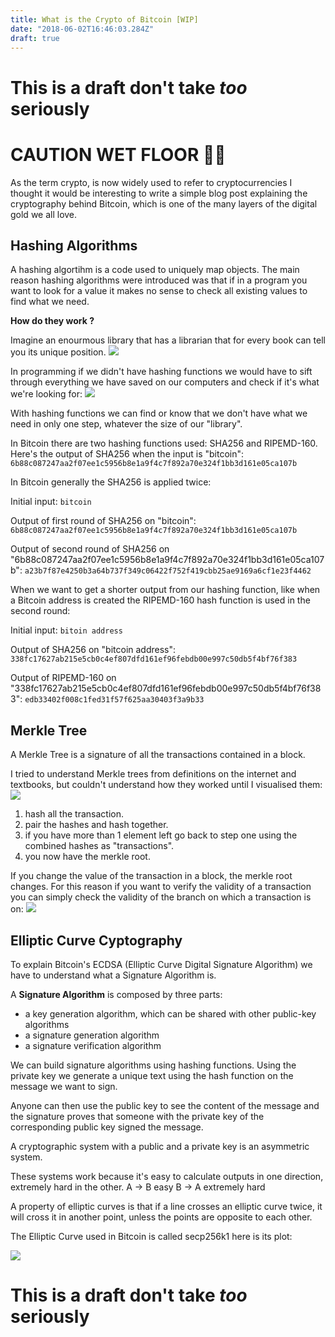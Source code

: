 ```yaml
---
title: What is the Crypto of Bitcoin [WIP]
date: "2018-06-02T16:46:03.284Z"
draft: true
---
```


# This is a draft don't take *too* seriously

# CAUTION WET FLOOR 🚧🚧

As the term crypto, is now widely used to refer to cryptocurrencies I thought it would be interesting to write a simple blog post explaining the cryptography behind Bitcoin, which is one of the many layers of the digital gold we all love.

## Hashing Algorithms

A hashing algortihm is a code used to uniquely map objects.
The main reason hashing algorithms were introduced was that if in a program you want to look for a value it makes no sense to check all existing values to find what we need.

**How do they work ?**

Imagine an enourmous library that has a librarian that for every book can tell you its unique position.
![](./library.png)

In programming if we didn't have hashing functions we would have to sift through everything we have saved on our computers and check if it's what we're looking for:
![](./digital-dictionary.png)

With hashing functions we can find or know that we don't have what we need in only one step, whatever the size of our "library".

In Bitcoin there are two hashing functions used: SHA256 and RIPEMD-160.
Here's the output of SHA256 when the input is "bitcoin": 
`6b88c087247aa2f07ee1c5956b8e1a9f4c7f892a70e324f1bb3d161e05ca107b`

In Bitcoin generally the SHA256 is applied twice:

Initial input:
`bitcoin`

Output of first round of SHA256 on "bitcoin":
`6b88c087247aa2f07ee1c5956b8e1a9f4c7f892a70e324f1bb3d161e05ca107b` 

Output of second round of SHA256 on "6b88c087247aa2f07ee1c5956b8e1a9f4c7f892a70e324f1bb3d161e05ca107b":
`a23b7f87e4250b3a64b737f349c06422f752f419cbb25ae9169a6cf1e23f4462` 

When we want to get a shorter output from our hashing function, like when a Bitcoin address is created the RIPEMD-160 hash function is used in the second round:

Initial input:
`bitoin address`

Output of SHA256 on "bitcoin address":
`338fc17627ab215e5cb0c4ef807dfd161ef96febdb00e997c50db5f4bf76f383`

Output of RIPEMD-160 on "338fc17627ab215e5cb0c4ef807dfd161ef96febdb00e997c50db5f4bf76f383":
`edb33402f008c1fed31f57f625aa30403f3a9b33`


## Merkle Tree

A Merkle Tree is a signature of all the transactions contained in a block.

I tried to understand Merkle trees from definitions on the internet and textbooks, but couldn't understand how they worked until I visualised them:
![](./merkle.gif)

1. hash all the transaction.
2. pair the hashes and hash together.
3. if you have more than 1 element left go back to step one using the combined hashes as "transactions".
4. you now have the merkle root.

If you change the value of the transaction in a block, the merkle root changes.
For this reason if you want to verify the validity of a transaction you can simply check the validity of the branch on which a transaction is on:
![](./tx-validity.png)

## Elliptic Curve Cyptography

To explain Bitcoin's ECDSA (Elliptic Curve Digital Signature Algorithm) we have to understand what a Signature Algorithm is.

A **Signature Algorithm** is composed by three parts:

* a key generation algorithm, which can be shared with other public-key algorithms
* a signature generation algorithm
* a signature verification algorithm

We can build signature algorithms using hashing functions.
Using the private key we generate a unique text using the hash function on the message we want to sign.

Anyone can then use the public key to see the content of the message and the signature proves that someone with the private key of the corresponding public key signed the message.

A cryptographic system with a public and a private key is an asymmetric system.

These systems work because it's easy to calculate outputs in one direction, extremely hard in the other.
 A -> B easy
 B -> A extremely hard
 
 A property of elliptic curves is that if a line crosses an elliptic curve twice, it will cross it in another point, unless the points are opposite to each other.
 
 The Elliptic Curve used in Bitcoin is called secp256k1 here is its plot:

![](./secp256k1.png)
 
 # This is a draft don't take *too* seriously